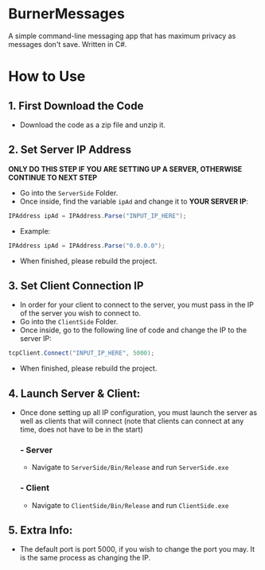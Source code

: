 # BurnerMessages
 A simple command-line messaging app that has maximum privacy as messages don't save. Written in C#.

# How to Use

## 1. First Download the Code
- Download the code as a zip file and unzip it.

## 2. Set Server IP Address
**ONLY DO THIS STEP IF YOU ARE SETTING UP A SERVER, OTHERWISE CONTINUE TO NEXT STEP**
- Go into the `ServerSide` Folder.
- Once inside, find the variable `ipAd` and change it to **YOUR SERVER IP**:
```csharp
IPAddress ipAd = IPAddress.Parse("INPUT_IP_HERE");
```
- Example:
```csharp
IPAddress ipAd = IPAddress.Parse("0.0.0.0");
```
- When finished, please rebuild the project.

## 3. Set Client Connection IP
- In order for your client to connect to the server, you must pass in the IP of the server you wish to connect to.
- Go into the `ClientSide` Folder.
- Once inside, go to the following line of code and change the IP to the server IP:
```csharp
tcpClient.Connect("INPUT_IP_HERE", 5000);
```
- When finished, please rebuild the project.

## 4. Launch Server & Client:
- Once done setting up all IP configuration, you must launch the server as well as clients that will connect (note that clients can connect at any time, does not have to be in the start)
  ### - Server
  - Navigate to `ServerSide/Bin/Release` and run `ServerSide.exe`
  ### - Client
  - Navigate to `ClientSide/Bin/Release` and run `ClientSide.exe`


## 5. Extra Info:
- The default port is port 5000, if you wish to change the port you may. It is the same process as changing the IP.
